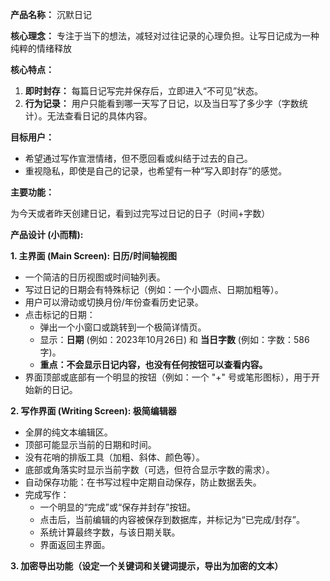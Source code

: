 **产品名称：** 沉默日记 

**核心理念：** 专注于当下的想法，减轻对过往记录的心理负担。让写日记成为一种纯粹的情绪释放

**核心特点：**

1. **即时封存：** 每篇日记写完并保存后，立即进入“不可见”状态。
2. **行为记录：** 用户只能看到哪一天写了日记，以及当日写了多少字（字数统计）。无法查看日记的具体内容。

**目标用户：**

- 希望通过写作宣泄情绪，但不愿回看或纠结于过去的自己。
- 重视隐私，即使是自己的记录，也希望有一种“写入即封存”的感觉。

**主要功能：**

为今天或者昨天创建日记，看到过完写过日记的日子（时间+字数）

**产品设计 (小而精):**

**1. 主界面 (Main Screen): 日历/时间轴视图**

- 一个简洁的日历视图或时间轴列表。
- 写过日记的日期会有特殊标记（例如：一个小圆点、日期加粗等）。
- 用户可以滑动或切换月份/年份查看历史记录。
- 点击标记的日期：
  - 弹出一个小窗口或跳转到一个极简详情页。
  - 显示：**日期** (例如：2023年10月26日) 和 **当日字数** (例如：字数：586字)。
  - **重点：不会显示日记内容，也没有任何按钮可以查看内容。**
- 界面顶部或底部有一个明显的按钮（例如：一个 "+" 号或笔形图标），用于开始新的日记。

**2. 写作界面 (Writing Screen): 极简编辑器**

- 全屏的纯文本编辑区。
- 顶部可能显示当前的日期和时间。
- 没有花哨的排版工具（加粗、斜体、颜色等）。
- 底部或角落实时显示当前字数（可选，但符合显示字数的需求）。
- 自动保存功能：在书写过程中定期自动保存，防止数据丢失。
- 完成写作：
  - 一个明显的“完成”或“保存并封存”按钮。
  - 点击后，当前编辑的内容被保存到数据库，并标记为“已完成/封存”。
  - 系统计算最终字数，与该日期关联。
  - 界面返回主界面。

**3. 加密导出功能（设定一个关键词和关键词提示，导出为加密的文本）**